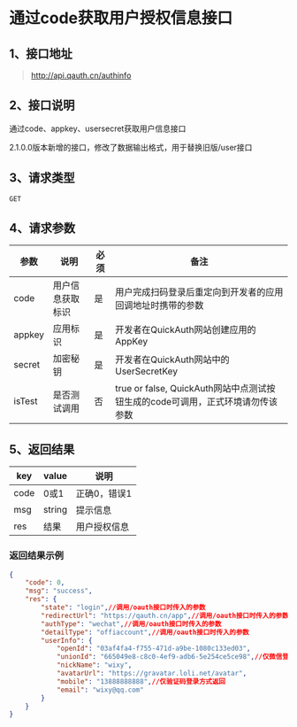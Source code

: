 # 通过code获取用户授权信息接口

## 1、接口地址

> <http://api.qauth.cn/authinfo>

## 2、接口说明

通过code、appkey、usersecret获取用户信息接口

2.1.0.0版本新增的接口，修改了数据输出格式，用于替换旧版/user接口

## 3、请求类型

`GET`

## 4、请求参数

|参数|说明|必须|备注|
|--|--|--|--|
|code|用户信息获取标识|是|用户完成扫码登录后重定向到开发者的应用回调地址时携带的参数|
|appkey|应用标识|是|开发者在QuickAuth网站创建应用的AppKey|
|secret|加密秘钥|是|开发者在QuickAuth网站中的UserSecretKey|
|isTest|是否测试调用|否|true or false, QuickAuth网站中点测试按钮生成的code可调用，正式环境请勿传该参数|

## 5、返回结果

|key|value|说明|
|--|--|--|
|code|0或1|正确0，错误1|
|msg|string|提示信息|
|res|结果|用户授权信息|

### 返回结果示例

```json
{
    "code": 0,
    "msg": "success",
    "res": {
        "state": "login",//调用/oauth接口时传入的参数
        "redirectUrl": "https://qauth.cn/app",//调用/oauth接口时传入的参数
        "authType": "wechat",//调用/oauth接口时传入的参数
        "detailType": "offiaccount",//调用/oauth接口时传入的参数
        "userInfo": {
            "openId": "03af4fa4-f755-471d-a9be-1080c133ed03",
            "unionId": "665049e8-c8c0-4ef9-adb6-5e254ce5ce98",//仅微信登录方式会有内容
            "nickName": "wixy",
            "avatarUrl": "https://gravatar.loli.net/avatar",
            "mobile": "13888888888",//仅验证码登录方式返回
            "email": "wixy@qq.com"
        }
    }
}

```
